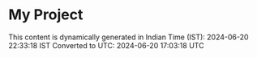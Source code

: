 # My Project

This content is dynamically generated in Indian Time (IST): 2024-06-20 22:33:18 IST
Converted to UTC: 2024-06-20 17:03:18 UTC
